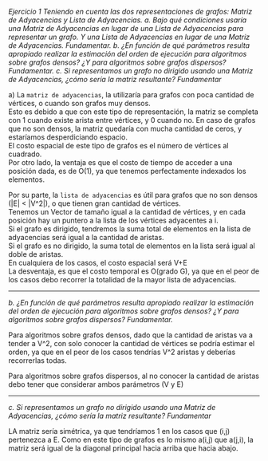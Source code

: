 *Ejercicio 1
Teniendo en cuenta las dos representaciones de grafos: Matriz de Adyacencias y Lista de Adyacencias.
a. Bajo qué condiciones usaría una Matriz de Adyacencias en lugar de una Lista de Adyacencias para
representar un grafo. Y una Lista de Adyacencias en lugar de una Matriz de Adyacencias.
Fundamentar.
b. ¿En función de qué parámetros resulta apropiado realizar la estimación del orden de ejecución para
algoritmos sobre grafos densos? ¿Y para algoritmos sobre grafos dispersos? Fundamentar.
c. Si representamos un grafo no dirigido usando una Matriz de Adyacencias, ¿cómo sería la matriz
resultante? Fundamentar*

a) La `matriz de adyacencias`, la utilizaría para grafos con poca cantidad de vértices, o cuando son grafos muy densos.<br>
Esto es debido a que con este tipo de representación, la matriz se completa con 1 cuando existe arista entre vértices, y 0 cuando no. En caso de grafos que no son densos, la matriz quedaría con mucha cantidad de ceros, y estaríamos desperdiciando espacio.<br>
El costo espacial de este tipo de grafos es el número de vértices al cuadrado.<br>
Por otro lado, la ventaja es que el costo de tiempo de acceder a una posición dada, es de O(1), ya que tenemos perfectamente indexados los elementos.

Por su parte, la `lista de adyacencias` es útil para grafos que no son densos (|E| < |V^2|), o que tienen gran cantidad de vértices.<br>
Tenemos un Vector de tamaño igual a la cantidad de vértices, y en cada posición hay un puntero a la lista de los vértices adyacentes a i.<br>
Si el grafo es dirigido, tendremos la suma total de elementos en la lista de adyacencias será igual a la cantidad de aristas.<br>
Si el grafo es no dirigido, la suma total de elementos en la lista será igual al doble de aristas.<br>
En cualquiera de los casos, el costo espacial será V+E<br>
La desventaja, es que el costo temporal es O(grado G), ya que en el peor de los casos debo recorrer la totalidad de la mayor lista de adyacencias.

-----------------------------------------------------

*b. ¿En función de qué parámetros resulta apropiado realizar la estimación del orden de ejecución para
algoritmos sobre grafos densos? ¿Y para algoritmos sobre grafos dispersos? Fundamentar.*

Para algoritmos sobre grafos densos, dado que la cantidad de aristas va a tender a V^2, con solo conocer la cantidad de vértices se podría estimar el orden, ya que en el peor de los casos tendrías V^2 aristas y deberías recorrerlas todas.

Para algoritmos sobre grafos dispersos, al no conocer la cantidad de aristas debo tener que considerar ambos parámetros (V y E)


------------------------------------------------------------

*c. Si representamos un grafo no dirigido usando una Matriz de Adyacencias, ¿cómo sería la matriz
resultante? Fundamentar*

LA matriz sería simétrica, ya que tendríamos 1 en los casos que (i,j) pertenezca a E. Como en este tipo de grafos es lo mismo a(i,j) que a(j,i), la matriz será igual de la diagonal principal hacia arriba que hacia abajo.
